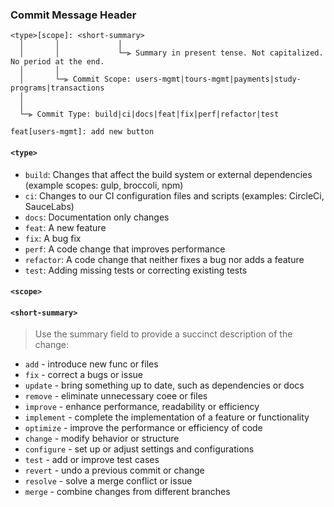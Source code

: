 ### Commit Message Header

```
<type>[scope]: <short-summary>
  │       │             │
  │       │             └─⫸ Summary in present tense. Not capitalized. No period at the end.
  │       │
  │       └─⫸ Commit Scope: users-mgmt|tours-mgmt|payments|study-programs|transactions              
  │                          
  │
  └─⫸ Commit Type: build|ci|docs|feat|fix|perf|refactor|test
```

```
feat[users-mgmt]: add new button
```

#### `<type>`
* `build`: Changes that affect the build system or external dependencies (example scopes: gulp, broccoli, npm)
* `ci`: Changes to our CI configuration files and scripts (examples: CircleCi, SauceLabs)
* `docs`: Documentation only changes
* `feat`: A new feature
* `fix`: A bug fix
* `perf`: A code change that improves performance
* `refactor`: A code change that neither fixes a bug nor adds a feature
* `test`: Adding missing tests or correcting existing tests


#### `<scope>`

#### `<short-summary>` 

> Use the summary field to provide a succinct description of the change:

* `add` - introduce new func or files
* `fix` - correct a bugs or issue
* `update` - bring something up to date, such as dependencies or docs
* `remove` - eliminate unnecessary coee or files
* `improve` - enhance performance, readability or efficiency
* `implement` - complete the implementation of a feature or functionality
* `optimize` - improve the performance or efficiency of code
* `change` - modify behavior or structure
* `configure` - set up or adjust settings and configurations
* `test` - add or improve test cases
* `revert` - undo a previous commit or change
* `resolve` - solve a merge conflict or issue
* `merge` - combine changes from different branches 
